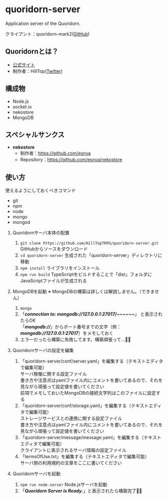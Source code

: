 # quoridorn-server
Application server of the Quoridorn.

クライアント：quoridorn-mark2([GitHub](https://github.com/HillTopTRPG/quoridorn-mark2))

## Quoridornとは？
* [公式サイト](http://quoridorn.com)<br>
* 制作者：HillTop([Twitter](https://twitter.com/HillTop_TRPG))

## 構成物
* Node.js
* socket.io
* nekostore
* MongoDB

## スペシャルサンクス
* **nekostore**
  * 制作者：https://github.com/esnya
  * Repository：<https://github.com/esnya/nekostore>

## 使い方
使えるようにしておくべきコマンド
* git
* npm
* node
* mongo
* mongod

1. Quoridornサーバ本体の配置
   1. `git clone https://github.com/HillTopTRPG/quoridorn-server.git` GitHubからソースをダウンロード
   1. `cd quoridorn-server` 生成された「quoridorn-server」ディレクトリに移動
   1. `npm install` ライブラリをインストール
   1. `npm run build` TypeScriptをビルドすることで「dist」フォルダにJavaScriptファイルが生成される

1. MongoDBを起動 ※ MongoDBの構築は詳しくは解説しません。（できません）
   1. `mongo`
   1. 「***connection to: mongodb://127.0.0.1:27017/~~~~~~***」 と表示されたらOK<br>
      「***mongodb://***」からポート番号までの文字（例：***mongodb://127.0.0.1:27017***）をメモしておく
   1. エラーだったら構築に失敗してます。構築頑張って…🐧🌟

1. Quoridornサーバの設定を編集
   1. 「quoridorn-server/conf/server.yaml」を編集する（テキストエディタで編集可能）<br>
      サーバ稼働に関する設定ファイル<br>
      書き方や注意点はyamlファイル内にコメントを書いてあるので、それを見ながら頑張って設定値を書いてください<br>
      前項でメモしておいたMongoDBの接続文字列はこのファイルに設定する
   1. 「quoridorn-server/conf/storage.yaml」を編集する（テキストエディタで編集可能）<br>
      ストレージサービスとの連携に関する設定ファイル<br>
      書き方や注意点はyamlファイル内にコメントを書いてあるので、それを見ながら頑張って設定値を書いてください
   1. 「quoridorn-server/message/message.yaml」を編集する（テキストエディタで編集可能）<br>
      クライアントに表示されるサーバ情報の設定ファイル
   1. 「termsOfUse.txt」を編集する（テキストエディタで編集可能）<br>
      サーバ側の利用規約の文章をここに書いてください

1. Quoridornサーバを起動
   1. `npm run node-server` Node.jsサーバを起動
   1. 「***Quoridorn Server is Ready.***」と表示されたら構築完了🐧🎊
